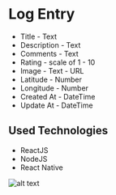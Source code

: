 # Log Entry

* Title - Text
* Description - Text
* Comments - Text
* Rating - scale of 1 - 10
* Image - Text - URL
* Latitude - Number
* Longitude - Number
* Created At - DateTime
* Update At - DateTime

## Used Technologies
* ReactJS
* NodeJS
* React Native


![alt text](https://scontent.fgyn3-1.fna.fbcdn.net/v/t1.0-9/s960x960/108005844_798931543975089_1552456606862865863_o.jpg?_nc_cat=108&_nc_sid=8024bb&_nc_ht=scontent.fgyn3-1.fna&_nc_tp=7&oh=30c85db906875d3c385b3d022d987e1c&oe=5F353FDB)